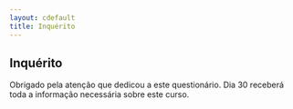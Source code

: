 ```yaml
---
layout: cdefault
title: Inquérito
---
```

## Inquérito

<div id="surveyMonkeyInfo">
    <div>
        <script src="http://pt.surveymonkey.com/jsEmbed.aspx?sm=0rKyfviZXE_2bVD_2bE5LMRvWg_3d_3d"> 
        </script>
    </div>
</div>

Obrigado pela atenção que dedicou a este questionário. Dia 30 receberá toda a informação necessária sobre este curso.

